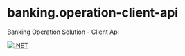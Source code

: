# banking.operation-client-api

Banking Operation Solution - Client Api

[![.NET](https://github.com/EdsonCaliman/banking.operation-client-api/actions/workflows/dotnet.yml/badge.svg?branch=main)](https://github.com/EdsonCaliman/banking.operation-client-api/actions/workflows/dotnet.yml)
